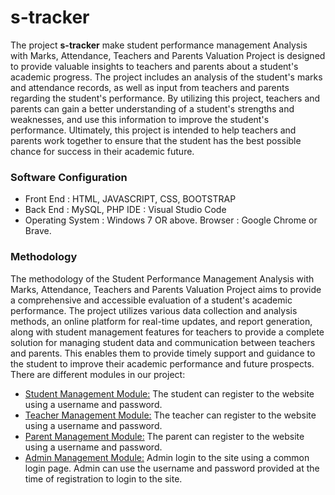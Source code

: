 # s-tracker
The project **s-tracker** make student performance management Analysis with Marks, Attendance, Teachers and Parents Valuation Project is designed to provide valuable insights to teachers and parents about a student's academic progress. The project includes an analysis of the student's marks and attendance records, as well as input from teachers and parents regarding the student's performance. By utilizing this project, teachers and parents can gain a better understanding of a student's strengths and weaknesses, and use this information to improve the student's performance. Ultimately, this project is intended to help teachers and parents work together to ensure that the student has the best possible chance for success in their academic future. 

### Software Configuration 
+ Front End : HTML, JAVASCRIPT, CSS, BOOTSTRAP
+ Back End : MySQL, PHP IDE   : Visual Studio Code
+ Operating System : Windows 7 OR above. Browser : Google Chrome or Brave.

### Methodology
The methodology of the Student Performance Management Analysis with Marks, Attendance, Teachers and Parents Valuation Project aims to provide a comprehensive and accessible evaluation of a student's academic performance. The project utilizes various data collection and analysis methods, an online platform for real-time updates, and report generation, along with student management features for teachers to provide a complete solution for managing student data and communication between teachers and parents. This enables them to provide timely support and guidance to the student to improve their academic performance and future prospects. There are different modules in our project: 
 
+ <u>Student Management Module:</u> The student can register to the website using a username and password.
+ <u>Teacher Management Module:</u> The teacher can register to the website using a username and password.
+ <u>Parent Management Module:</u> The parent can register to the website using a username and password.
+ <u>Admin Management Module:</u> Admin login to the site using a common login page. Admin can use the username and password provided at the time of registration to login to the site. 
 
